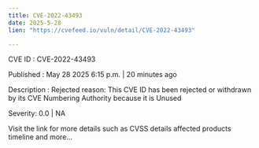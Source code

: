 ```yaml
---
title: CVE-2022-43493
date: 2025-5-28
lien: "https://cvefeed.io/vuln/detail/CVE-2022-43493"

---
```


CVE ID : CVE-2022-43493

Published :  May 28
2025
6:15 p.m. | 20 minutes ago

Description : Rejected reason: This CVE ID has been rejected or withdrawn by its CVE Numbering Authority because it is Unused

Severity: 0.0 | NA

Visit the link for more details
such as CVSS details
affected products
timeline
and more...
